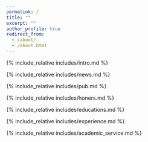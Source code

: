 ```yaml
---
permalink: /
title: ""
excerpt: ""
author_profile: true
redirect_from: 
  - /about/
  - /about.html
---
```


<span class='anchor' id='about-me'></span>
{% include_relative includes/intro.md %}

<span class='anchor' id='news'></span>
{% include_relative includes/news.md %}

<span class='anchor' id='publications'></span>
{% include_relative includes/pub.md %}

<span class='anchor' id='honors'></span>
{% include_relative includes/honers.md %}

<span class='anchor' id='educations'></span>
{% include_relative includes/educations.md %}

<span class='anchor' id='experience'></span>
{% include_relative includes/experience.md %}

<span class='anchor' id='academic-service'></span>
{% include_relative includes/academic_service.md %}


[//]: # (<script type='text/javascript' id='clustrmaps' src='//cdn.clustrmaps.com/map_v2.js?cl=47698e&w=300&t=tt&d=VCJt2AwonW3bZTbdGYyDrvOqtn6gagjRHHZRUqZxDdU&ct=000000&co=ffffff&cmo=67d6ad&cmn=35e235'></script>)

<b></br>
<b></br>
<b></br>
<b></br>
<b></br>
<b></br>